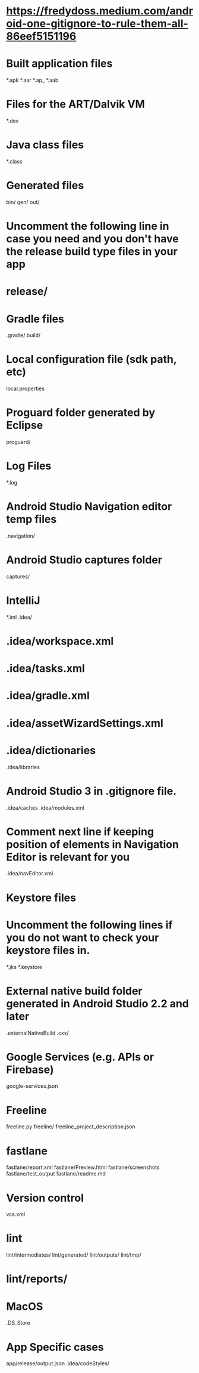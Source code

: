# https://fredydoss.medium.com/android-one-gitignore-to-rule-them-all-86eef5151196
# Built application files
*.apk
*.aar
*.ap_
*.aab
# Files for the ART/Dalvik VM
*.dex
# Java class files
*.class
# Generated files
bin/
gen/
out/
#  Uncomment the following line in case you need and you don't have the release build type files in your app
# release/
# Gradle files
.gradle/
build/
# Local configuration file (sdk path, etc)
local.properties
# Proguard folder generated by Eclipse
proguard/
# Log Files
*.log
# Android Studio Navigation editor temp files
.navigation/
# Android Studio captures folder
captures/
# IntelliJ
*.iml
.idea/
# .idea/workspace.xml
# .idea/tasks.xml
# .idea/gradle.xml
# .idea/assetWizardSettings.xml
# .idea/dictionaries
.idea/libraries

# Android Studio 3 in .gitignore file.
.idea/caches
.idea/modules.xml
# Comment next line if keeping position of elements in Navigation Editor is relevant for you
.idea/navEditor.xml
# Keystore files
# Uncomment the following lines if you do not want to check your keystore files in.
*.jks
*.keystore
# External native build folder generated in Android Studio 2.2 and later
.externalNativeBuild
.cxx/
# Google Services (e.g. APIs or Firebase)
google-services.json
# Freeline
freeline.py
freeline/
freeline_project_description.json
# fastlane
fastlane/report.xml
fastlane/Preview.html
fastlane/screenshots
fastlane/test_output
fastlane/readme.md
# Version control
vcs.xml
# lint
lint/intermediates/
lint/generated/
lint/outputs/
lint/tmp/
# lint/reports/
# MacOS
.DS_Store

# App Specific cases 
app/release/output.json
.idea/codeStyles/
